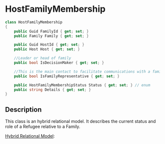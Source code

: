 # HostFamilyMembership

```cs
class HostFamilyMembership
{
    public Guid FamilyId { get; set; }
    public Family Family { get; set; }

    public Guid HostId { get; set; }
    public Host Host { get; set; }

	//Leader or head of family
    public bool IsDecisionMaker { get; set; }

	//This is the main contact to facilitate communications with a family
    public bool IsFamilyRepresentative { get; set; }

    public HostFamilyMembershipStatus Status { get; set; } // enum
    public string Details { get; set; } 
}
```

## Description
This class is an hybrid relational model. It describes the current status and role of a Refugee relative to a Family.

[Hybrid Relational Model](https://docs.refugee.land/v/the-standard-faq/the-standard-wiki/0-introduction/0.0-purposing-modeling-and-simulation?q=hybrid+models):
